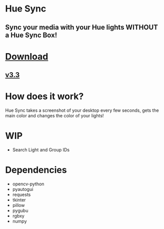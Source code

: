 # Hue Sync
## Sync your media with your Hue lights WITHOUT a Hue Sync Box!

# [Download](https://github.com/TimTrayler/hue-sync/releases/download/latest/hue-sync.zip)
## [v3.3](https://github.com/TimTrayler/hue-sync/releases/latest)

# How does it work?
Hue Sync takes a screenshot of your desktop every few seconds, gets the main color and changes the color of your lights!

# WIP
- Search Light and Group IDs

# Dependencies
- opencv-python
- pyautogui
- requests
- tkinter
- pillow
- pygubu
- rgbxy
- numpy
